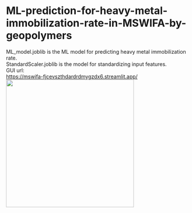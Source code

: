 # ML-prediction-for-heavy-metal-immobilization-rate-in-MSWIFA-by-geopolymers

ML_model.joblib is the ML model for predicting heavy metal immobilization rate.  
StandardScaler.joblib is the model for standardizing input features.  
GUI url:  
https://mswifa-fjcevszthdardrdmygzdx6.streamlit.app/ 
<img src="https://github.com/RRRRRAVENNNNN/MSWIFA/blob/main/fig.png" width="350px">
